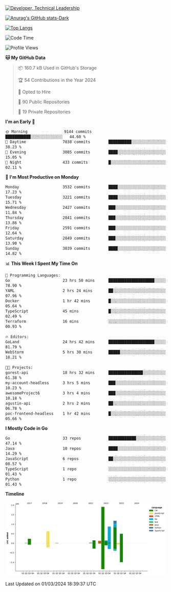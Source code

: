 <div>
  <a href="https://www.linkedin.com/in/arielpineiro/" target="_blank" rel="nofollow noopener noreferrer">
    <img src="https://img.shields.io/badge/-LinkedIn-%230077B5?style=for-the-badge&logo=linkedin&logoColor=white" alt="Developer, Technical Leadership" title="Ariel Piñeiro">
  </a>
</div>

[![Anurag's GitHub stats-Dark](https://github-readme-stats.vercel.app/api?username=arielsrv&show_icons=true&theme=dark#gh-dark-mode-only)](https://github.com/anuraghazra/github-readme-stats#gh-dark-mode-only)

[![Top Langs](https://github-readme-stats.vercel.app/api/top-langs/?username=arielsrv&layout=compact&langs_count=10&theme=dark#gh-dark-mode-only)](https://github.com/anuraghazra/github-readme-stats&theme=dark#gh-dark-mode-only)

<!--START_SECTION:waka-->
![Code Time](http://img.shields.io/badge/Code%20Time-645%20hrs%2034%20mins-blue)

![Profile Views](http://img.shields.io/badge/Profile%20Views-2-blue)

**🐱 My GitHub Data** 

> 📦 160.7 kB Used in GitHub's Storage 
 > 
> 🏆 54 Contributions in the Year 2024
 > 
> 💼 Opted to Hire
 > 
> 📜 90 Public Repositories 
 > 
> 🔑 19 Private Repositories 
 > 
**I'm an Early 🐤** 

```text
🌞 Morning                9144 commits        ███████████░░░░░░░░░░░░░░   44.60 % 
🌆 Daytime                7838 commits        ██████████░░░░░░░░░░░░░░░   38.23 % 
🌃 Evening                3085 commits        ████░░░░░░░░░░░░░░░░░░░░░   15.05 % 
🌙 Night                  433 commits         █░░░░░░░░░░░░░░░░░░░░░░░░   02.11 % 
```
📅 **I'm Most Productive on Monday** 

```text
Monday                   3532 commits        ████░░░░░░░░░░░░░░░░░░░░░   17.23 % 
Tuesday                  3221 commits        ████░░░░░░░░░░░░░░░░░░░░░   15.71 % 
Wednesday                2427 commits        ███░░░░░░░░░░░░░░░░░░░░░░   11.84 % 
Thursday                 2841 commits        ███░░░░░░░░░░░░░░░░░░░░░░   13.86 % 
Friday                   2591 commits        ███░░░░░░░░░░░░░░░░░░░░░░   12.64 % 
Saturday                 2849 commits        ███░░░░░░░░░░░░░░░░░░░░░░   13.90 % 
Sunday                   3039 commits        ████░░░░░░░░░░░░░░░░░░░░░   14.82 % 
```


📊 **This Week I Spent My Time On** 

```text
💬 Programming Languages: 
Go                       23 hrs 50 mins      ████████████████████░░░░░   78.90 % 
YAML                     2 hrs 24 mins       ██░░░░░░░░░░░░░░░░░░░░░░░   07.96 % 
Docker                   1 hr 42 mins        █░░░░░░░░░░░░░░░░░░░░░░░░   05.64 % 
TypeScript               45 mins             █░░░░░░░░░░░░░░░░░░░░░░░░   02.49 % 
Terraform                16 mins             ░░░░░░░░░░░░░░░░░░░░░░░░░   00.93 % 

🔥 Editors: 
GoLand                   24 hrs 42 mins      ████████████████████░░░░░   81.79 % 
WebStorm                 5 hrs 30 mins       █████░░░░░░░░░░░░░░░░░░░░   18.21 % 

🐱‍💻 Projects: 
gorest-api               18 hrs 32 mins      ███████████████░░░░░░░░░░   61.38 % 
my-account-headless      3 hrs 5 mins        ███░░░░░░░░░░░░░░░░░░░░░░   10.23 % 
awesomeProject6          3 hrs 4 mins        ███░░░░░░░░░░░░░░░░░░░░░░   10.18 % 
agustin-api              2 hrs 2 mins        ██░░░░░░░░░░░░░░░░░░░░░░░   06.78 % 
poc-frontend-headless    1 hr 42 mins        █░░░░░░░░░░░░░░░░░░░░░░░░   05.66 % 
```

**I Mostly Code in Go** 

```text
Go                       33 repos            ████████████░░░░░░░░░░░░░   47.14 % 
Java                     10 repos            ████░░░░░░░░░░░░░░░░░░░░░   14.29 % 
JavaScript               6 repos             ██░░░░░░░░░░░░░░░░░░░░░░░   08.57 % 
TypeScript               1 repo              ░░░░░░░░░░░░░░░░░░░░░░░░░   01.43 % 
Python                   1 repo              ░░░░░░░░░░░░░░░░░░░░░░░░░   01.43 % 
```



**Timeline**

![Lines of Code chart](https://raw.githubusercontent.com/arielsrv/arielsrv/main/assets/bar_graph.png)


 Last Updated on 01/03/2024 18:39:37 UTC
<!--END_SECTION:waka-->
